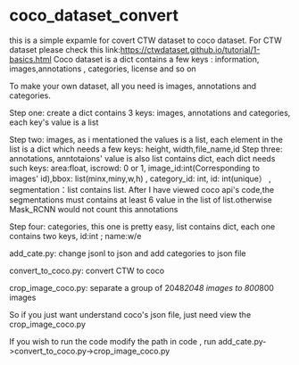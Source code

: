 # coco_dataset_convert
this is a simple expamle for covert CTW dataset to coco dataset. For CTW dataset please check this link:https://ctwdataset.github.io/tutorial/1-basics.html
Coco dataset is a dict contains a few keys : information, images,annotations , categories, license and so on

To make your own dataset, all you need is images, annotations and categories.

Step one: create a dict contains 3 keys: images, annotations and categories, each key's value is a list

Step two: images, as i mentationed the values is a list, each element in the list is a dict which needs a few keys:
          height, width,file_name,id
Step three: annotations, anntotaions' value is also list contains dict, each dict needs such keys: area:float, iscrowd: 0 or 1, image_id:int(Corresponding to images' id),bbox: list(minx,miny,w,h) , category_id: int, id: int(unique） , segmentation：list contains list.  After I have viewed coco api's code,the segmentations must contains at least 6 value in the list of list.otherwise Mask_RCNN would not count this annotations

Step four: categories, this one is pretty easy, list contains dict, each one contains two keys, id:int ; name:w/e

add_cate.py: change jsonl to json and add categories to json file

convert_to_coco.py: convert CTW to coco 

crop_image_coco.py: separate a group of 2048*2048 images to 800*800 images

So if you just want understand coco's json file, just need view the crop_image_coco.py

If you wish to run the code modify the path in code , run add_cate.py->convert_to_coco.py->crop_image_coco.py


          
